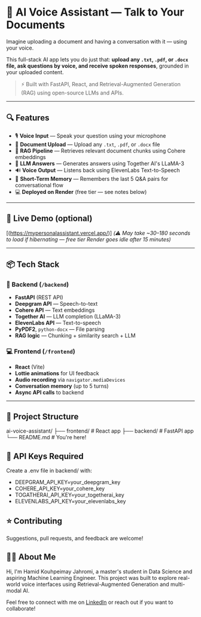 # 🧠 AI Voice Assistant — Talk to Your Documents

Imagine uploading a document and having a conversation with it — using your voice.

This full-stack AI app lets you do just that: **upload any `.txt`, `.pdf`, or `.docx` file, ask questions by voice, and receive spoken responses**, grounded in your uploaded content.

> ⚡ Built with FastAPI, React, and Retrieval-Augmented Generation (RAG) using open-source LLMs and APIs.

---

## 🔍 Features

- 🎙️ **Voice Input** — Speak your question using your microphone
- 📄 **Document Upload** — Upload any `.txt`, `.pdf`, or `.docx` file
- 🔎 **RAG Pipeline** — Retrieves relevant document chunks using Cohere embeddings
- 🤖 **LLM Answers** — Generates answers using Together AI's LLaMA-3
- 🔊 **Voice Output** — Listens back using ElevenLabs Text-to-Speech
- 🔁 **Short-Term Memory** — Remembers the last 5 Q&A pairs for conversational flow
- 💻 **Deployed on Render** (free tier — see notes below)

---

## 🚀 Live Demo (optional)

[(https://mypersonalassistant.vercel.app/)]
_(⚠️ May take ~30–180 seconds to load if hibernating — free tier Render goes idle after 15 minutes)_

---

## 📦 Tech Stack

### 🔧 Backend (`/backend`)
- **FastAPI** (REST API)
- **Deepgram API** — Speech-to-text
- **Cohere API** — Text embeddings
- **Together AI** — LLM completion (LLaMA-3)
- **ElevenLabs API** — Text-to-speech
- **PyPDF2**, `python-docx` — File parsing
- **RAG logic** — Chunking + similarity search + LLM

### 💻 Frontend (`/frontend`)
- **React** (Vite)
- **Lottie animations** for UI feedback
- **Audio recording** via `navigator.mediaDevices`
- **Conversation memory** (up to 5 turns)
- **Async API calls** to backend

---

## 📁 Project Structure
ai-voice-assistant/
├── frontend/ # React app
├── backend/ # FastAPI app
└── README.md # You're here!


## 🔑 API Keys Required
Create a .env file in backend/ with:

- DEEPGRAM_API_KEY=your_deepgram_key
- COHERE_API_KEY=your_cohere_key
- TOGATHERAI_API_KEY=your_togetherai_key
- ELEVENLABS_API_KEY=your_elevenlabs_key

## ⭐️ Contributing
Suggestions, pull requests, and feedback are welcome!

## 🙋‍♂️ About Me
Hi, I'm Hamid Kouhpeimay Jahromi, a master's student in Data Science and aspiring Machine Learning Engineer.
This project was built to explore real-world voice interfaces using Retrieval-Augmented Generation and multi-modal AI.

Feel free to connect with me on [LinkedIn](https://www.linkedin.com/in/hamid-kouhpeimay-jahromi-05893516a/) or reach out if you want to collaborate!
